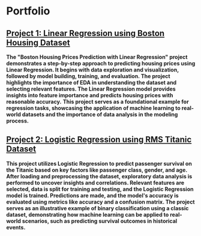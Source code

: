 # **Portfolio**

## [Project 1: Linear Regression using Boston Housing Dataset](https://github.com/nirantbendale/Linear-Regression)
**The "Boston Housing Prices Prediction with Linear Regression" project demonstrates a step-by-step approach to predicting housing prices using Linear Regression. It begins with data exploration and visualization, followed by model building, training, and evaluation. The project highlights the importance of EDA in understanding the dataset and selecting relevant features. The Linear Regression model provides insights into feature importance and predicts housing prices with reasonable accuracy.**
**This project serves as a foundational example for regression tasks, showcasing the application of machine learning to real-world datasets and the importance of data analysis in the modeling process.**

## [Project 2: Logistic Regression using RMS Titanic Dataset]([https://github.com/nirantbendale/Logistic-Regression/tree/main](https://github.com/nirantbendale/Logistic-Regression/tree/main))
**This project utilizes Logistic Regression to predict passenger survival on the Titanic based on key factors like passenger class, gender, and age. After loading and preprocessing the dataset, exploratory data analysis is performed to uncover insights and correlations. Relevant features are selected, data is split for training and testing, and the Logistic Regression model is trained. Predictions are made, and the model's accuracy is evaluated using metrics like accuracy and a confusion matrix. The project serves as an illustrative example of binary classification using a classic dataset, demonstrating how machine learning can be applied to real-world scenarios, such as predicting survival outcomes in historical events.**
